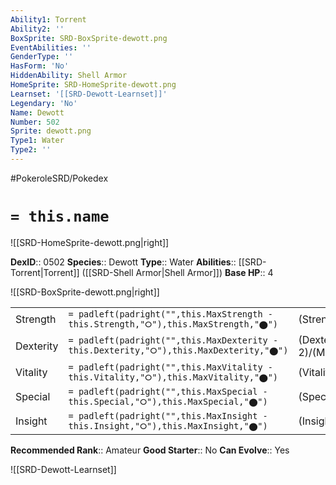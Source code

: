 ```yaml
---
Ability1: Torrent
Ability2: ''
BoxSprite: SRD-BoxSprite-dewott.png
EventAbilities: ''
GenderType: ''
HasForm: 'No'
HiddenAbility: Shell Armor
HomeSprite: SRD-HomeSprite-dewott.png
Learnset: '[[SRD-Dewott-Learnset]]'
Legendary: 'No'
Name: Dewott
Number: 502
Sprite: dewott.png
Type1: Water
Type2: ''
---
```


#PokeroleSRD/Pokedex

# `= this.name`

![[SRD-HomeSprite-dewott.png|right]]

**DexID**:: 0502
**Species**:: Dewott
**Type**:: Water
**Abilities**:: [[SRD-Torrent|Torrent]] ([[SRD-Shell Armor|Shell Armor]])
**Base HP**:: 4

![[SRD-BoxSprite-dewott.png|right]]

|           |                                                                                        |                                          |
| --------- | -------------------------------------------------------------------------------------- | ---------------------------------------- |
| Strength  | `= padleft(padright("",this.MaxStrength - this.Strength,"⭘"),this.MaxStrength,"⬤")`    | (Strength::2)/(MaxStrength::5)   |
| Dexterity | `= padleft(padright("",this.MaxDexterity - this.Dexterity,"⭘"),this.MaxDexterity,"⬤")` | (Dexterity:: 2)/(MaxDexterity::4) |
| Vitality  | `= padleft(padright("",this.MaxVitality - this.Vitality,"⭘"),this.MaxVitality,"⬤")`    | (Vitality::2)/(MaxVitality::4)   |
| Special   | `= padleft(padright("",this.MaxSpecial - this.Special,"⭘"),this.MaxSpecial,"⬤")`       | (Special::2)/(MaxSpecial::5)     |
| Insight   | `= padleft(padright("",this.MaxInsight - this.Insight,"⭘"),this.MaxInsight,"⬤")`       | (Insight::2)/(MaxInsight::4)     |

**Recommended Rank**:: Amateur
**Good Starter**:: No
**Can Evolve**:: Yes

![[SRD-Dewott-Learnset]]